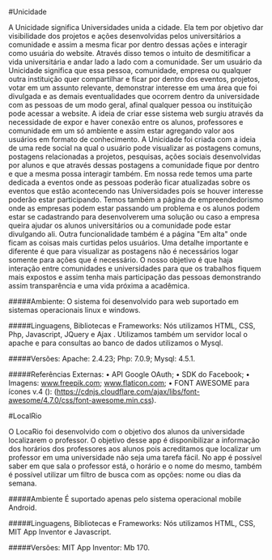 #Unicidade

A Unicidade significa Universidades unida a cidade. Ela tem por objetivo dar visibilidade dos projetos e ações desenvolvidas pelos universitários a comunidade e assim a mesma ficar por dentro dessas ações e interagir como usuária do website. Através disso temos o intuito de desmitificar a vida universitária e andar lado a lado com a comunidade.
Ser um usuário da Unicidade significa que essa pessoa, comunidade, empresa ou qualquer outra instituição quer compartilhar e ficar por dentro dos eventos, projetos, votar em um assunto relevante, demonstrar interesse em uma área que foi divulgada e as demais eventualidades que ocorrem dentro da universidade com as pessoas de um modo geral, afinal qualquer pessoa ou instituição pode acessar a website.
A ideia de criar esse sistema web surgiu através da necessidade de expor e haver conexão entre os alunos, professores e comunidade em um só ambiente e assim estar agregando valor aos usuários em formato de conhecimento.
A Unicidade foi criada com a ideia de uma rede social na qual o usuário pode visualizar as postagens comuns, postagens relacionadas a projetos, pesquisas, ações sociais desenvolvidas por alunos e que através dessas postagens a comunidade fique por dentro e que a mesma possa interagir também.
Em nossa rede temos uma parte dedicada a eventos onde as pessoas poderão ficar atualizadas sobre os eventos que estão acontecendo nas Universidades pois se houver interesse poderão estar participando. Temos também a página de empreendedorismo onde as empresas podem estar passando um problema e os alunos podem estar se cadastrando para desenvolverem uma solução ou caso a empresa queira ajudar os alunos universitários ou a comunidade pode estar divulgando ali. Outra funcionalidade também é a página "Em alta" onde ficam as coisas mais curtidas pelos  usuários. Uma detalhe importante e diferente é que para visualizar as postagens não é necessários logar somente para ações que é necessário.
O nosso objetivo é que haja interação entre comunidades e universidades para que os trabalhos fiquem mais expostos e assim tenha mais participação das pessoas demonstrando assim transparência e uma vida próxima a acadêmica.


#####Ambiente:
O sistema foi desenvolvido para web suportado em sistemas operacionais linux e windows.

#####Linguagens, Bibliotecas e Frameworks:
Nós utilizamos HTML, CSS, Php, Javascript, JQuery e Ajax . Utilizamos também um servidor local o apache e para consultas ao banco de dados utilizamos o Mysql.

#####Versões: 
Apache: 2.4.23;
Php:  7.0.9;
Mysql: 4.5.1.


#####Referências Externas:
•	API Google OAuth;
•       SDK do Facebook;
•       Imagens: 
        www.freepik.com;
        www.flaticon.com;
•       FONT AWESOME para ícones v.4 ():
        (https://cdnjs.cloudflare.com/ajax/libs/font-awesome/4.7.0/css/font-awesome.min.css).
        
        
        
#LocalRio

O LocaRio foi desenvolvido com o objetivo dos alunos da universidade localizarem o professor.
O objetivo desse app é disponibilizar a informação dos horários dos professores aos alunos pois acreditamos que localizar um professor em uma universidade não seja uma tarefa fácil. 
No app é possível saber em que sala o professor está, o horário e o nome do mesmo, também é possível utilizar um filtro de busca com as opções: nome ou dias da semana.


#####Ambiente
É suportado apenas pelo sistema operacional mobile Android.

#####Linguagens, Bibliotecas e Frameworks:
Nós utilizamos HTML, CSS, MIT App Inventor e Javascript.

#####Versões: 
MIT App Inventor: Mb 170.
